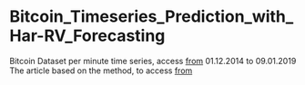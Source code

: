 # Bitcoin_Timeseries_Prediction_with_Har-RV_Forecasting
Bitcoin Dataset per minute time series, access [from](https://drive.google.com/drive/folders/1Z5sn9S8jx_AqNFic_3xB0YRjlaJcPqri?usp=sharing) 01.12.2014 to 09.01.2019
The article based on the method, to access [from](https://www.researchgate.net/publication/337992930_Forecasting_the_Volatility_of_Bitcoin_The_Importance_of_Jumps_and_Structural_Breaks)

 
